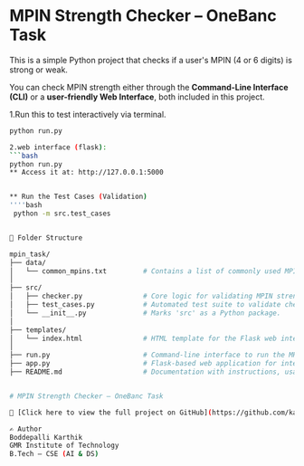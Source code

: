 # MPIN Strength Checker – OneBanc Task

This is a simple Python project that checks if a user's MPIN (4 or 6 digits) is strong or weak.

You can check MPIN strength either through the **Command-Line Interface (CLI)** or a **user-friendly Web Interface**, both included in this project.

1.Run this to test interactively via terminal.
```bash
python run.py

2.web interface (flask):
```bash
python run.py
** Access it at: http://127.0.0.1:5000


** Run the Test Cases (Validation)
''''bash
 python -m src.test_cases


📁 Folder Structure

mpin_task/
├── data/
│   └── common_mpins.txt         # Contains a list of commonly used MPINs.
│
├── src/
│   ├── checker.py               # Core logic for validating MPIN strength.
│   ├── test_cases.py            # Automated test suite to validate checker logic.
│   └── __init__.py              # Marks 'src' as a Python package.
│
├── templates/
│   └── index.html               # HTML template for the Flask web interface.
│
├── run.py                       # Command-line interface to run the MPIN checker.
├── app.py                       # Flask-based web application for interactive input.
├── README.md                    # Documentation with instructions, usage, and features.


# MPIN Strength Checker – OneBanc Task

🔗 [Click here to view the full project on GitHub](https://github.com/karthik181131/onebanc-mpin-assignment)

✍️ Author
Boddepalli Karthik 
GMR Institute of Technology 
B.Tech – CSE (AI & DS)



